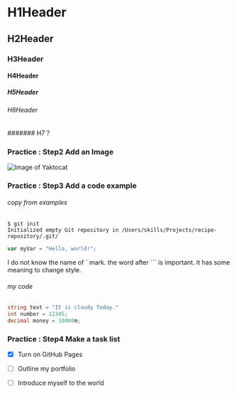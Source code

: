 # H1Header
## H2Header
### H3Header
#### H4Header
##### H5Header
###### H6Header
####### H7？

### Practice : Step2 Add an Image
![Image of Yaktocat](https://octodex.github.com/images/yaktocat.png)

### Practice : Step3 Add a code example

###### copy from examples
```
$ git init
Initialized empty Git repository in /Users/skills/Projects/recipe-repository/.git/
```
``` javascript
var myVar = "Hello, world!";
```

I do not know the name of ` mark.
the word after ``` is important. it has some meaning to change style.

###### my code
``` c#
string text = "It is cloudy Today."
int number = 12345;
decimal money = 10000m;
```

### Practice : Step4 Make a task list
- [x] Turn on GitHub Pages
- [ ] Outline my portfolio
- [ ] Introduce myself to the world


